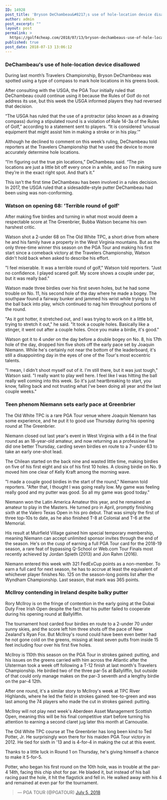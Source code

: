 ```yaml
---
ID: 14928
post_title: 'Bryson DeChambeau&#8217;s use of hole-location device disallowed'
author: admin
post_excerpt: ""
layout: post
permalink: >
  https://golf4cheap.com/2018/07/13/bryson-dechambeaus-use-of-hole-location-device-disallowed/
published: true
post_date: 2018-07-13 13:06:12
---
```

<div><div data-reactroot data-reactid=1 data-react-checksum=608487822><div data-reactid=3><section data-reactid=4><section data-reactid=5><div data-reactid=15><h1 data-reactid=16>DeChambeau's use of hole-location device disallowed</h1></div></section><section data-reactid=23><div data-reactid=24><p data-reactid=35><article data-reactid=36><p>During last month’s Travelers Championship, Bryson DeChambeau was spotted using a type of compass to mark hole locations in his greens book.</p><p>After consulting with the USGA, the PGA Tour initially ruled that DeChambeau could continue using it because the Rules of Golf do not address its use, but this week the USGA informed players they had reversed that decision.</p><p>“The USGA has ruled that the use of a protractor (also known as a drawing compass) during a stipulated round is a violation of Rule 14-3a of the Rules of Golf,” according to a statement sent to players. “It is considered ‘unusual equipment that might assist him in making a stroke or in his play.’”</p><p>Although he declined to comment on this week’s ruling, DeChambeau told reporters at the Travelers Championship that he used the device to more accurately determine hole locations.</p><p>“I’m figuring out the true pin locations,” DeChambeau said. “The pin locations are just a little bit off every once in a while, and so I’m making sure they’re in the exact right spot. And that’s it.”</p><p>This isn’t the first time DeChambeau has been involved in a rules decision. In 2017, the USGA ruled that a sidesaddle-style putter DeChambeau had been using was non-conforming.</p></article></p></div></section></section><section data-reactid=46><div data-reactid=50><div data-reactid=58><div data-reactid=59></div><div data-reactid=74></div></div></div></section></div><p data-reactid=92><section data-reactid=93><section data-reactid=94><div data-reactid=107><h1 data-reactid=108>Watson on opening 68: 'Terrible round of golf'</h1></div></section><section data-reactid=115><div data-reactid=116><p data-reactid=127><article data-reactid=128><p>After making five birdies and turning in what most would deem a respectable score at The Greenbrier, Bubba Watson became his own harshest critic.</p><p>Watson shot a 2-under 68 on The Old White TPC, a short drive from where he and his family have a property in the West Virginia mountains. But as the only three-time winner this season on the PGA Tour and making his first start since a comeback victory at the Travelers Championship, Watson didn't hold back when asked to describe his effort.</p><p>"I feel miserable. It was a terrible round of golf," Watson told reporters. "Just no confidence. I played scared golf. My score shows a couple under par, but it was really bad."</p><p>Watson made three birdies over his first seven holes, but he had some trouble on No. 11, his second hole of the day where he made a bogey. The southpaw found a fairway bunker and jammed his wrist while trying to hit the ball back into play, which continued to nag him throughout portions of the round.</p><p>"As it got hotter, it stretched out, and I was trying to work on it a little bit, trying to stretch it out," he said. "It took a couple holes. Basically like a stinger, it went out after a couple holes. Once you make a birdie, it's good."</p><p>Watson got it to 4 under on the day before a double bogey on No. 8, his 17th hole of the day, dropped him five shots off the early pace set by Joaquin Niemann. While he's certainly not near the bottom of the leaderboard, it's still a disappointing day in the eyes of one of the Tour's most eccentric talents.</p><p>"I mean, I didn't shoot myself out of it. I'm still there, but it was just tough," Watson said. "I really want to play well here. I feel like I was hitting the ball really well coming into this week. So it's just heartbreaking to start, you know, falling back and not trusting what I've been doing all year and the last couple weeks."</p></article></p></div></section></section><section data-reactid=138><div data-reactid=142><div data-reactid=150><div data-reactid=151></div><div data-reactid=166></div></div></div></section></p><p data-reactid=181><section data-reactid=182><section data-reactid=183><div data-reactid=196><h1 data-reactid=197>Teen phenom Niemann sets early pace at Greenbrier</h1></div></section><section data-reactid=204><div data-reactid=205><p data-reactid=216><article data-reactid=217><p>The Old White TPC is a rare PGA Tour venue where Joaquin Niemann has some experience, and he put it to good use Thursday during his opening round at The Greenbrier.</p><p>Niemann closed out last year's event in West Virginia with a 64 in the final round as an 18-year-old amateur, and now returning as a professional he did one better Thursday, carding seven birdies en route to a 7-under 63 to take an early one-shot lead.</p><p>The Chilean started on the back nine and wasted little time, making birdies on five of his first eight and six of his first 10 holes. A closing birdie on No. 9 moved him one clear of Kelly Kraft among the morning wave.</p><p>"I made a couple good birdies in the start of the round," Niemann told reporters. "After that, I thought I was going really low. My game was feeling really good and my putter was good. So all my game was good today."</p><p>Niemann won the Latin America Amateur this year, and he remained an amateur to play in the Masters. He turned pro in April, promptly finishing sixth at the Valero Texas Open in his pro debut. That was simply the first of three top-10s to date, as he also finished T-8 at Colonial and T-6 at the Memorial.</p><p>His result at Muirfield Village gained him special temporary membership, meaning Niemann can accept unlimited sponsor invites through the end of the season. He's on the cusp of earning a full PGA Tour card for the 2018-19 season, a rare feat of bypassing Q-School or Web.com Tour Finals most recently achieved by Jordan Spieth (2013) and Jon Rahm (2016).</p><p>Niemann entered this week with 321 FedExCup points as a non-member. To earn a full card for next season, he has to accrue at least the equivalent of whichever player finishes No. 125 on the season-long points list after the Wyndham Championship. Last season, that mark was 365 points.</p></article></p></div></section></section><section data-reactid=227><div data-reactid=231><div data-reactid=239><div data-reactid=240></div><div data-reactid=255></div></div></div></section></p><div data-reactid=270><section data-reactid=271><section data-reactid=272><div data-reactid=285><h1 data-reactid=286>McIlroy contending in Ireland despite balky putter</h1></div></section><section data-reactid=293><div data-reactid=294><p data-reactid=305><article data-reactid=306><p>Rory McIlroy is on the fringe of contention in the early going at the Dubai Duty Free Irish Open despite the fact that his putter failed to cooperate during his opening round at Ballyliffin.</p><p>The tournament host carded four birdies en route to a 2-under 70 under sunny skies, and the score left him three shots off the pace of New Zealand's Ryan Fox. But McIlroy's round could have been even better had he not gone cold on the greens, missing at least seven putts from inside 15 feet including four over his first five holes.</p><p>McIlroy is 110th this season on the PGA Tour in strokes gained: putting, and his issues on the greens carried with him across the Atlantic after the Ulsterman took a week off following a T-12 finish at last month's Travelers Championship. He birdied two of the three par-5s at Ballyliffin, but outside of that could only manage makes on the par-3 seventh and a lengthy birdie on the par-4 12th.</p><p>After one round, it's a similar story to McIlroy's week at TPC River Highlands, where he led the field in strokes gained: tee-to-green and was last among the 74 players who made the cut in strokes gained: putting.</p><p>McIlroy will not play next week's Aberdeen Asset Management Scottish Open, meaning this will be his final competitive start before turning his attention to earning a second claret jug later this month at Carnoustie.</p></article></p></div></section></section><section data-reactid=319><div data-reactid=323><div data-reactid=331><div data-reactid=332></div><div data-reactid=347></div></div></div></section></div><p data-reactid=365><section data-reactid=366><section data-reactid=385><div data-reactid=386><p data-reactid=397><article data-reactid=398><p>The Old White TPC course at The Greenbrier has long been kind to Ted Potter, Jr. He surprisingly won there for his maiden PGA Tour victory in 2012. He tied for sixth in '13 and is 4-for-4 in making the cut at this event.</p><p>Thanks to a little luck in Round 1 on Thursday, he's giving himself a chance to make it 5-for-5.</p><p>Potter, who began his first round on the 10th hole, was in trouble at the par-4 14th, facing this chip shot for par. He bladed it, but instead of his ball racing past the hole, it hit the flagstick and fell in. He walked away with his 4 and remained at even par for the tournament.</p><blockquote data-lang=en>— PGA TOUR (@PGATOUR) <a href="https://twitter.com/PGATOUR/status/1014859205319090176?ref_src=twsrc%5Etfw">July 5, 2018</a></blockquote></article></p></div></section></section><section data-reactid=411><div data-reactid=415><div data-reactid=423><div data-reactid=424></div><div data-reactid=439></div></div></div></section></p></div></div>